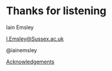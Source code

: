# Thanks for listening

Iain Emsley

I.Emsley@Sussex.ac.uk

@iainemsley

[Acknowledgements](acknowledgement.md)
